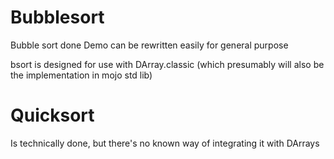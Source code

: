 # Bubblesort
Bubble sort done
Demo can be rewritten easily for general purpose

bsort is designed for use with DArray.classic (which presumably will also be the implementation in mojo std lib)

# Quicksort
Is technically done, but there's no known way of integrating it with DArrays
